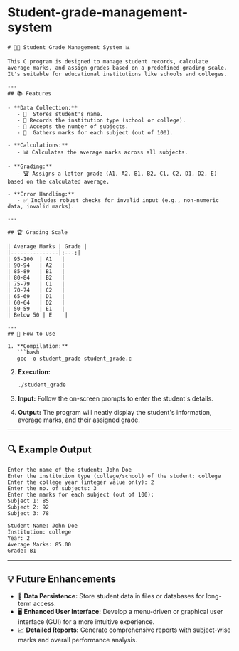 # Student-grade-management-system

```
# 👨‍🎓 Student Grade Management System 📊

This C program is designed to manage student records, calculate average marks, and assign grades based on a predefined grading scale. It's suitable for educational institutions like schools and colleges.

---
## 📚 Features

- **Data Collection:**
   - 👤  Stores student's name.
   - 🏫 Records the institution type (school or college).
   - 🧮 Accepts the number of subjects.
   - 💯  Gathers marks for each subject (out of 100).

- **Calculations:**
   - 📊 Calculates the average marks across all subjects.

- **Grading:**
   - 🏆 Assigns a letter grade (A1, A2, B1, B2, C1, C2, D1, D2, E) based on the calculated average.

- **Error Handling:**
   - ✅ Includes robust checks for invalid input (e.g., non-numeric data, invalid marks).

---

## 🏆 Grading Scale

| Average Marks | Grade |
|---------------|:---:|
| 95-100  | A1   |
| 90-94   | A2   |
| 85-89   | B1   |
| 80-84   | B2   |
| 75-79   | C1   |
| 70-74   | C2   |
| 65-69   | D1   |
| 60-64   | D2   |
| 50-59   | E1   |
| Below 50 | E    |

---
## 🚀 How to Use

1. **Compilation:**  
   ```bash
   gcc -o student_grade student_grade.c
   ```

2. **Execution:**
   ```bash
   ./student_grade
   ```

3. **Input:** Follow the on-screen prompts to enter the student's details.

4. **Output:** The program will neatly display the student's information, average marks, and their assigned grade.

---

## 🔍 Example Output

```
Enter the name of the student: John Doe
Enter the institution type (college/school) of the student: college
Enter the college year (integer value only): 2
Enter the no. of subjects: 3
Enter the marks for each subject (out of 100):
Subject 1: 85
Subject 2: 92
Subject 3: 78

Student Name: John Doe
Institution: college
Year: 2
Average Marks: 85.00
Grade: B1
```

---

## 💡 Future Enhancements

- 💾 **Data Persistence:** Store student data in files or databases for long-term access.
- 🖥️ **Enhanced User Interface:** Develop a menu-driven or graphical user interface (GUI) for a more intuitive experience.
- 📈 **Detailed Reports:** Generate comprehensive reports with subject-wise marks and overall performance analysis.
```
